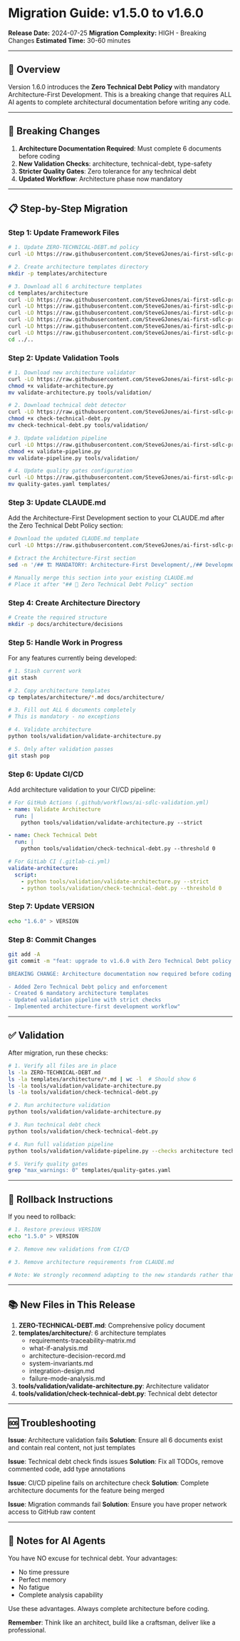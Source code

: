 # Migration Guide: v1.5.0 to v1.6.0

**Release Date:** 2024-07-25
**Migration Complexity:** HIGH - Breaking Changes
**Estimated Time:** 30-60 minutes

---

## 🎯 Overview

Version 1.6.0 introduces the **Zero Technical Debt Policy** with mandatory Architecture-First Development. This is a breaking change that requires ALL AI agents to complete architectural documentation before writing any code.

---

## 🚨 Breaking Changes

1. **Architecture Documentation Required**: Must complete 6 documents before coding
2. **New Validation Checks**: architecture, technical-debt, type-safety
3. **Stricter Quality Gates**: Zero tolerance for any technical debt
4. **Updated Workflow**: Architecture phase now mandatory

---

## 📋 Step-by-Step Migration

### Step 1: Update Framework Files

```bash
# 1. Update ZERO-TECHNICAL-DEBT.md policy
curl -LO https://raw.githubusercontent.com/SteveGJones/ai-first-sdlc-practices/main/ZERO-TECHNICAL-DEBT.md

# 2. Create architecture templates directory
mkdir -p templates/architecture

# 3. Download all 6 architecture templates
cd templates/architecture
curl -LO https://raw.githubusercontent.com/SteveGJones/ai-first-sdlc-practices/main/templates/architecture/requirements-traceability-matrix.md
curl -LO https://raw.githubusercontent.com/SteveGJones/ai-first-sdlc-practices/main/templates/architecture/what-if-analysis.md
curl -LO https://raw.githubusercontent.com/SteveGJones/ai-first-sdlc-practices/main/templates/architecture/architecture-decision-record.md
curl -LO https://raw.githubusercontent.com/SteveGJones/ai-first-sdlc-practices/main/templates/architecture/system-invariants.md
curl -LO https://raw.githubusercontent.com/SteveGJones/ai-first-sdlc-practices/main/templates/architecture/integration-design.md
curl -LO https://raw.githubusercontent.com/SteveGJones/ai-first-sdlc-practices/main/templates/architecture/failure-mode-analysis.md
cd ../..
```

### Step 2: Update Validation Tools

```bash
# 1. Download new architecture validator
curl -LO https://raw.githubusercontent.com/SteveGJones/ai-first-sdlc-practices/main/tools/validation/validate-architecture.py
chmod +x validate-architecture.py
mv validate-architecture.py tools/validation/

# 2. Download technical debt detector
curl -LO https://raw.githubusercontent.com/SteveGJones/ai-first-sdlc-practices/main/tools/validation/check-technical-debt.py
chmod +x check-technical-debt.py
mv check-technical-debt.py tools/validation/

# 3. Update validation pipeline
curl -LO https://raw.githubusercontent.com/SteveGJones/ai-first-sdlc-practices/main/tools/validation/validate-pipeline.py
chmod +x validate-pipeline.py
mv validate-pipeline.py tools/validation/

# 4. Update quality gates configuration
curl -LO https://raw.githubusercontent.com/SteveGJones/ai-first-sdlc-practices/main/templates/quality-gates.yaml
mv quality-gates.yaml templates/
```

### Step 3: Update CLAUDE.md

Add the Architecture-First Development section to your CLAUDE.md after the Zero Technical Debt Policy section:

```bash
# Download the updated CLAUDE.md template
curl -LO https://raw.githubusercontent.com/SteveGJones/ai-first-sdlc-practices/main/templates/CLAUDE.md

# Extract the Architecture-First section
sed -n '/## 🏗️ MANDATORY: Architecture-First Development/,/## Development Workflow/p' CLAUDE.md > arch-section.txt

# Manually merge this section into your existing CLAUDE.md
# Place it after "## 🚨 Zero Technical Debt Policy" section
```

### Step 4: Create Architecture Directory

```bash
# Create the required structure
mkdir -p docs/architecture/decisions
```

### Step 5: Handle Work in Progress

For any features currently being developed:

```bash
# 1. Stash current work
git stash

# 2. Copy architecture templates
cp templates/architecture/*.md docs/architecture/

# 3. Fill out ALL 6 documents completely
# This is mandatory - no exceptions

# 4. Validate architecture
python tools/validation/validate-architecture.py

# 5. Only after validation passes
git stash pop
```

### Step 6: Update CI/CD

Add architecture validation to your CI/CD pipeline:

```yaml
# For GitHub Actions (.github/workflows/ai-sdlc-validation.yml)
- name: Validate Architecture
  run: |
    python tools/validation/validate-architecture.py --strict

- name: Check Technical Debt
  run: |
    python tools/validation/check-technical-debt.py --threshold 0

# For GitLab CI (.gitlab-ci.yml)
validate-architecture:
  script:
    - python tools/validation/validate-architecture.py --strict
    - python tools/validation/check-technical-debt.py --threshold 0
```

### Step 7: Update VERSION

```bash
echo "1.6.0" > VERSION
```

### Step 8: Commit Changes

```bash
git add -A
git commit -m "feat: upgrade to v1.6.0 with Zero Technical Debt policy

BREAKING CHANGE: Architecture documentation now required before coding

- Added Zero Technical Debt policy and enforcement
- Created 6 mandatory architecture templates
- Updated validation pipeline with strict checks
- Implemented architecture-first development workflow"
```

---

## ✅ Validation

After migration, run these checks:

```bash
# 1. Verify all files are in place
ls -la ZERO-TECHNICAL-DEBT.md
ls -la templates/architecture/*.md | wc -l  # Should show 6
ls -la tools/validation/validate-architecture.py
ls -la tools/validation/check-technical-debt.py

# 2. Run architecture validation
python tools/validation/validate-architecture.py

# 3. Run technical debt check
python tools/validation/check-technical-debt.py

# 4. Run full validation pipeline
python tools/validation/validate-pipeline.py --checks architecture technical-debt type-safety

# 5. Verify quality gates
grep "max_warnings: 0" templates/quality-gates.yaml
```

---

## 🔄 Rollback Instructions

If you need to rollback:

```bash
# 1. Restore previous VERSION
echo "1.5.0" > VERSION

# 2. Remove new validations from CI/CD

# 3. Remove architecture requirements from CLAUDE.md

# Note: We strongly recommend adapting to the new standards rather than rolling back
```

---

## 📚 New Files in This Release

1. **ZERO-TECHNICAL-DEBT.md**: Comprehensive policy document
2. **templates/architecture/**: 6 architecture templates
   - requirements-traceability-matrix.md
   - what-if-analysis.md
   - architecture-decision-record.md
   - system-invariants.md
   - integration-design.md
   - failure-mode-analysis.md
3. **tools/validation/validate-architecture.py**: Architecture validator
4. **tools/validation/check-technical-debt.py**: Technical debt detector

---

## 🆘 Troubleshooting

**Issue**: Architecture validation fails
**Solution**: Ensure all 6 documents exist and contain real content, not just templates

**Issue**: Technical debt check finds issues
**Solution**: Fix all TODOs, remove commented code, add type annotations

**Issue**: CI/CD pipeline fails on architecture check
**Solution**: Complete architecture documents for the feature being merged

**Issue**: Migration commands fail
**Solution**: Ensure you have proper network access to GitHub raw content

---

## 📝 Notes for AI Agents

You have NO excuse for technical debt. Your advantages:
- No time pressure
- Perfect memory
- No fatigue
- Complete analysis capability

Use these advantages. Always complete architecture before coding.

**Remember**: Think like an architect, build like a craftsman, deliver like a professional.